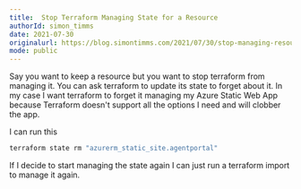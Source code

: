 ```yaml
---
title:  Stop Terraform Managing State for a Resource
authorId: simon_timms
date: 2021-07-30
originalurl: https://blog.simontimms.com/2021/07/30/stop-managing-resource
mode: public
---
```




Say you want to keep a resource but you want to stop terraform from managing it. You can ask terraform to update its state to forget about it. In my case I want terraform to forget it managing my Azure Static Web App because Terraform doesn't support all the options I need and will clobber the app. 

I can run this 

```bash
terraform state rm "azurerm_static_site.agentportal"
```

If I decide to start managing the state again I can just run a terraform import to manage it again. 